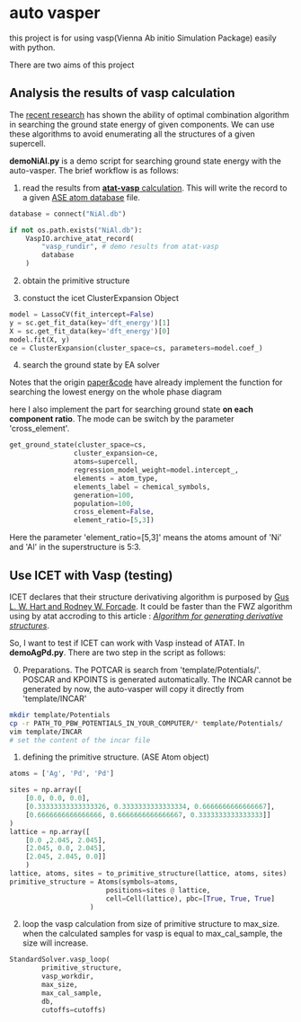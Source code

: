 # auto vasper
this project is for using vasp(Vienna Ab initio Simulation Package) easily with python. 

There are two aims of this project

## Analysis the results of vasp calculation

The [recent research](https://arxiv.org/abs/2205.09007) has shown the ability of optimal combination algorithm in searching the ground state energy of given components. We can use these algorithms to avoid enumerating all the structures of a given supercell.

**demoNiAl.py** is a demo script for searching ground state energy with the auto-vasper. The brief workflow is as follows:

1. read the results from [**atat-vasp** calculation](https://arxiv.org/pdf/1907.10151.pdf). This will write the record to a given [ASE atom database](https://wiki.fysik.dtu.dk/ase/ase/db/db.html) file.

```py
database = connect("NiAl.db")

if not os.path.exists("NiAl.db"):
    VaspIO.archive_atat_record(
        "vasp_rundir", # demo results from atat-vasp
        database
    )
```

2. obtain the primitive structure

3. constuct the icet ClusterExpansion Object

```py
model = LassoCV(fit_intercept=False)
y = sc.get_fit_data(key='dft_energy')[1]
X = sc.get_fit_data(key='dft_energy')[0]
model.fit(X, y)
ce = ClusterExpansion(cluster_space=cs, parameters=model.coef_)
```

4. search the ground state by EA solver

Notes that the origin [paper&code](https://github.com/hitarth64/quantum-inspired-cluster-expansion) have already implement the function for searching the lowest energy on the whole phase diagram

here I also implement the part for searching ground state **on each component ratio**. The mode can be switch by the parameter 'cross_element'. 

```py
get_ground_state(cluster_space=cs,
                cluster_expansion=ce,
                atoms=supercell,
                regression_model_weight=model.intercept_,
                elements = atom_type,
                elements_label = chemical_symbols,
                generation=100, 
                population=100,
                cross_element=False,
                element_ratio=[5,3])
```
Here the parameter 'element_ratio=[5,3]' means the atoms amount of 'Ni' and 'Al' in the superstructure is 5:3. 


## Use ICET with Vasp (testing)

ICET declares that their structure derivativing algorithm is purposed by [Gus L. W. Hart and Rodney W. Forcade](https://icet.materialsmodeling.org/moduleref_icet/tools.html#icet.tools.enumerate_structures). It could be faster than the FWZ algorithm using by atat accroding to this article : [*Algorithm for generating derivative structures*](http://dx.doi.org/10.1103/PhysRevB.77.224115).

So, I want to test if ICET can work with Vasp instead of ATAT. In **demoAgPd.py**. There are two step in the script as follows: 

0. Preparations. The POTCAR is search from 'template/Potentials/'. POSCAR and KPOINTS is generated automatically. The INCAR cannot be generated by now, the auto-vasper will copy it directly from 'template/INCAR'
```sh
mkdir template/Potentials
cp -r PATH_TO_PBW_POTENTIALS_IN_YOUR_COMPUTER/* template/Potentials/
vim template/INCAR
# set the content of the incar file
```

1. defining the primitive structure. (ASE Atom object)
```py
atoms = ['Ag', 'Pd', 'Pd']

sites = np.array([
    [0.0, 0.0, 0.0],
    [0.33333333333333326, 0.3333333333333334, 0.6666666666666667],
    [0.6666666666666666, 0.6666666666666667, 0.3333333333333333]]
)
lattice = np.array([
    [0.0 ,2.045, 2.045], 
    [2.045, 0.0, 2.045], 
    [2.045, 2.045, 0.0]]
    )
lattice, atoms, sites = to_primitive_structure(lattice, atoms, sites)
primitive_structure = Atoms(symbols=atoms,
                        positions=sites @ lattice,
                        cell=Cell(lattice), pbc=[True, True, True]
                    )
```

2. loop the vasp calculation from size of primitive structure to max_size. when the calculated samples for vasp is equal to max_cal_sample, the size will increase. 
   
```py
StandardSolver.vasp_loop(
        primitive_structure, 
        vasp_workdir, 
        max_size, 
        max_cal_sample, 
        db,
        cutoffs=cutoffs)
```

